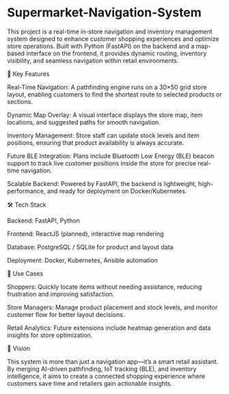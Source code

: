 
# Supermarket-Navigation-System
This project is a real-time in-store navigation and inventory management system designed to enhance customer shopping experiences and optimize store operations. Built with Python (FastAPI) on the backend and a map-based interface on the frontend, it provides dynamic routing, inventory visibility, and seamless navigation within retail environments.

🔎 Key Features

Real-Time Navigation: A pathfinding engine runs on a 30×50 grid store layout, enabling customers to find the shortest route to selected products or sections.

Dynamic Map Overlay: A visual interface displays the store map, item locations, and suggested paths for smooth navigation.

Inventory Management: Store staff can update stock levels and item positions, ensuring that product availability is always accurate.

Future BLE Integration: Plans include Bluetooth Low Energy (BLE) beacon support to track live customer positions inside the store for precise real-time navigation.

Scalable Backend: Powered by FastAPI, the backend is lightweight, high-performance, and ready for deployment on Docker/Kubernetes.

🛠️ Tech Stack

Backend: FastAPI, Python

Frontend: ReactJS (planned), interactive map rendering

Database: PostgreSQL / SQLite for product and layout data

Deployment: Docker, Kubernetes, Ansible automation

🚀 Use Cases

Shoppers: Quickly locate items without needing assistance, reducing frustration and improving satisfaction.

Store Managers: Manage product placement and stock levels, and monitor customer flow for better layout decisions.

Retail Analytics: Future extensions include heatmap generation and data insights for store optimization.

🌟 Vision

This system is more than just a navigation app—it’s a smart retail assistant. By merging AI-driven pathfinding, IoT tracking (BLE), and inventory intelligence, it aims to create a connected shopping experience where customers save time and retailers gain actionable insights.

